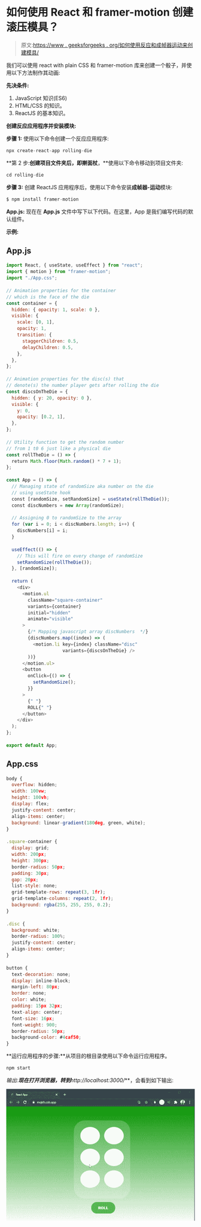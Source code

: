 # 如何使用 React 和 framer-motion 创建滚压模具？

> 原文:[https://www . geeksforgeeks . org/如何使用反应和成帧器运动来创建模具/](https://www.geeksforgeeks.org/how-to-create-a-die-using-react-and-framer-motion/)

我们可以使用 react with plain CSS 和 framer-motion 库来创建一个骰子，并使用以下方法制作其动画:

**先决条件:**

1.  JavaScript 知识(ES6)
2.  HTML/CSS 的知识。
3.  ReactJS 的基本知识。

**创建反应应用程序并安装模块:**

**步骤 1:** 使用以下命令创建一个反应应用程序:

```jsx
npx create-react-app rolling-die
```

**第 2 步:**创建项目文件夹后，即擀面杖**，**使用以下命令移动到项目文件夹:

```jsx
cd rolling-die
```

**步骤 3:** 创建 ReactJS 应用程序后，使用以下命令安装**成帧器-运动**模块:

```jsx
$ npm install framer-motion
```

**App.js:** 现在在 **App.js** 文件中写下以下代码。在这里，App 是我们编写代码的默认组件。

**示例:**

## App.js

```jsx
import React, { useState, useEffect } from "react";
import { motion } from "framer-motion";
import "./App.css";

// Animation properties for the container
// which is the face of the die
const container = {
  hidden: { opacity: 1, scale: 0 },
  visible: {
    scale: [0, 1],
    opacity: 1,
    transition: {
      staggerChildren: 0.5,
      delayChildren: 0.5,
    },
  },
};

// Animation properties for the disc(s) that
// denote(s) the number player gets after rolling the die
const discsOnTheDie = {
  hidden: { y: 20, opacity: 0 },
  visible: {
    y: 0,
    opacity: [0.2, 1],
  },
};

// Utility function to get the random number
// from 1 t0 6 just like a physical die
const rollTheDie = () => {
  return Math.floor(Math.random() * 7 + 1);
};

const App = () => {
  // Managing state of randomSize aka number on the die
  // using useState hook
  const [randomSize, setRandomSize] = useState(rollTheDie());
  const discNumbers = new Array(randomSize);

  // Assigning 0 to randomSize to the array
  for (var i = 0; i < discNumbers.length; i++) {
    discNumbers[i] = i;
  }

  useEffect(() => {
    // This will fire on every change of randomSize
    setRandomSize(rollTheDie());
  }, [randomSize]);

  return (
    <div>
      <motion.ul
        className="square-container"
        variants={container}
        initial="hidden"
        animate="visible"
      >
        {/* Mapping javascript array discNumbers  */}
        {discNumbers.map((index) => (
          <motion.li key={index} className="disc" 
                     variants={discsOnTheDie} />
        ))}
      </motion.ul>
      <button
        onClick={() => {
          setRandomSize();
        }}
      >
        {" "}
        ROLL{" "}
      </button>
    </div>
  );
};

export default App;
```

## App.css

```jsx
body {
  overflow: hidden;
  width: 100vw;
  height: 100vh;
  display: flex;
  justify-content: center;
  align-items: center;
  background: linear-gradient(180deg, green, white);
}

.square-container {
  display: grid;
  width: 200px;
  height: 300px;
  border-radius: 50px;
  padding: 30px;
  gap: 20px;
  list-style: none;
  grid-template-rows: repeat(3, 1fr);
  grid-template-columns: repeat(2, 1fr);
  background: rgba(255, 255, 255, 0.2);
}

.disc {
  background: white;
  border-radius: 100%;
  justify-content: center;
  align-items: center;
}

button {
  text-decoration: none;
  display: inline-block;
  margin-left: 80px;
  border: none;
  color: white;
  padding: 15px 32px;
  text-align: center;
  font-size: 16px;
  font-weight: 900;
  border-radius: 50px;
  background-color: #4caf50;
}
```

**运行应用程序的步骤:**从项目的根目录使用以下命令运行应用程序。

```jsx
npm start
```

**输出:**现在打开浏览器，转到***http://localhost:3000/***，会看到如下输出:

![](img/e207ff36eac86184252bb05a57cf6f6a.png)